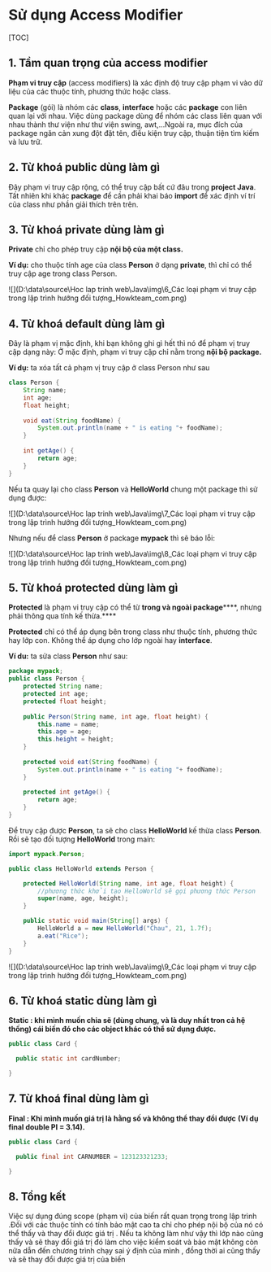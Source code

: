 # Sử dụng Access Modifier

[TOC]

## 1. Tầm quan trọng của access modifier 

**Phạm vi truy cập** (access modifiers) là xác định độ truy cập phạm vi vào dữ liệu của các thuộc tính, phương thức hoặc class.

**Package** (gói) là nhóm các **class**, **interface** hoặc các **package** con liên quan lại với nhau. Việc dùng package dùng để nhóm các class liên quan với nhau thành thư viện như thư viện swing, awt,…Ngoài ra, mục đích của package ngăn cản xung đột đặt tên, điều kiện truy cập, thuận tiện tìm kiếm và lưu trữ.

## 2. Từ khoá public dùng làm gì 

Đây phạm vi truy cập rộng, có thể truy cập bất cứ đâu trong **project Java**. Tất nhiên khi khác **package** để cần phải khai báo **import** để xác định ví trí của class như phần giải thích trên trên.

## 3. Từ khoá private dùng làm gì 

**Private** chỉ cho phép truy cập **nội bộ của một class.**

**Ví dụ:** cho thuộc tính age của class **Person** ở dạng **private**, thì chỉ có thể truy cập age trong class Person.

![](D:\data\source\Hoc lap trinh web\Java\img\6_Các loại phạm vi truy cập trong lập trình hướng đối tượng_Howkteam_com.png)

## 4. Từ khoá default dùng làm gì 

Đây là phạm vị mặc định, khi bạn không ghi gì hết thì nó để phạm vị truy cập dạng này: Ở mặc định, phạm vi truy cập chỉ nằm trong **nội bộ package.**

**Ví dụ:** ta xóa tất cả phạm vị truy cập ở class Person như sau

```java
class Person {
	String name;
	int age;
	float height;
	
	void eat(String foodName) {
		System.out.println(name + " is eating "+ foodName);
	}
	
	int getAge() {
		return age;
	}
}
```

Nếu ta quay lại cho class **Person** và **HelloWorld** chung một package thì sử dụng được:

![](D:\data\source\Hoc lap trinh web\Java\img\7_Các loại phạm vi truy cập trong lập trình hướng đối tượng_Howkteam_com.png)

Nhưng nếu để class **Person** ở package **mypack** thì sẽ báo lỗi:

![](D:\data\source\Hoc lap trinh web\Java\img\8_Các loại phạm vi truy cập trong lập trình hướng đối tượng_Howkteam_com.png)

## 5. Từ khoá protected dùng làm gì 

**Protected** là phạm vi truy cập có thể từ **trong và ngoài package******, nhưng phải thông qua tính kế thừa.****

**Protected** chỉ có thể áp dụng bên trong class như thuộc tính, phương thức hay lớp con. Không thể áp dụng cho lớp ngoài hay **interface**.

**Ví du:** ta sửa class **Person** như sau:

```java
package mypack;
public class Person {
	protected String name;
	protected int age;
	protected float height;
	
	public Person(String name, int age, float height) {
		this.name = name;
		this.age = age;
		this.height = height;
	}
	
	protected void eat(String foodName) {
		System.out.println(name + " is eating "+ foodName);
	}
	
	protected int getAge() {
		return age;
	}
}
```

Để truy cập được **Person**, ta sẽ cho class **HelloWorld** kế thừa class **Person**. Rồi sẽ tạo đối tượng **HelloWorld** trong main:

```java
import mypack.Person;

public class HelloWorld extends Person {

	protected HelloWorld(String name, int age, float height) {
		//phương thức khởi tạo HelloWorld sẽ gọi phương thức Person
		super(name, age, height);
	}

	public static void main(String[] args) {
		HelloWorld a = new HelloWorld("Chau", 21, 1.7f);
		a.eat("Rice");
	}
}
```

![](D:\data\source\Hoc lap trinh web\Java\img\9_Các loại phạm vi truy cập trong lập trình hướng đối tượng_Howkteam_com.png)

## 6. Từ khoá static dùng làm gì 

**Static : khi mình muốn chia sẽ (dùng chung, và là duy nhất tron cả hệ thống) cái biến đó cho các object khác có thể sử dụng được.**

```java
public class Card {

  public static int cardNumber;

}
```

## 7. Từ khoá final dùng làm gì 

**Final : Khi mình muốn giá trị là** **hằng số và không thể thay đổi được** **(Ví dụ final double PI = 3.14).**

```java
public class Card {

  public final int CARNUMBER = 123123321233;

}
```

## 8. Tổng kết

Việc sự dụng đúng scope (phạm vi) của biến rất quan trọng trong lập trình .Đối với các thuộc tính có tính bảo mật cao ta chỉ cho phép nội bộ của nó có thể thấy và thay đổi được giá trị . Nếu ta không làm như vậy thì lớp nào cũng thấy và sẽ thay đổi giá trị đó làm cho việc kiểm soát và bảo mật không còn nữa dẫn đến chương trình chạy sai ý định của mình , đồng thời ai cũng thấy và sẽ thay đổi được giá trị của biến